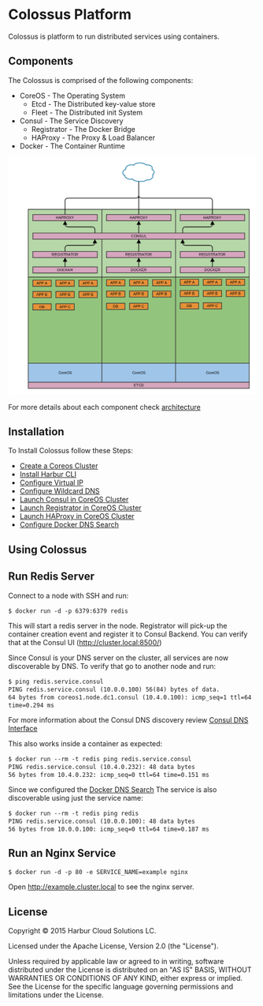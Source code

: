 Colossus Platform
=================

Colossus is platform to run distributed services using containers.

Components
----------

The Colossus is comprised of the following components:

* CoreOS - The Operating System
	* Etcd - The Distributed key-value store
	* Fleet - The Distributed init System
* Consul - The Service Discovery
	* Registrator - The Docker Bridge
	* HAProxy - The Proxy & Load Balancer
* Docker - The Container Runtime

![image](./imgs/architecture.png)

For more details about each component check [architecture](https://github.com/harbur/colossus/tree/master/docs/architecture)

Installation
------------

To Install Colossus follow these Steps:

* [Create a Coreos Cluster](https://coreos.com/os/docs/latest/booting-on-ec2.html)
* [Install Harbur CLI](http://docs.harbur.io/en/latest/installation/harbur-cli/index.html)
* [Configure Virtual IP](https://github.com/harbur/colossus/tree/master/docs/VIP)
* [Configure Wildcard DNS](https://github.com/harbur/colossus/tree/master/docs/DNS)
* [Launch Consul in CoreOS Cluster](https://cloud.harbur.io/unitfiles/harbur/consul)
* [Launch Registrator in CoreOS Cluster](https://cloud.harbur.io/unitfiles/harbur/registrator-consul)
* [Launch HAProxy in CoreOS Cluster](https://cloud.harbur.io/unitfiles/harbur/haproxy-consul)
* [Configure Docker DNS Search](https://github.com/harbur/colossus/tree/master/docs/dockerDNS)

## Using Colossus

## Run Redis Server

Connect to a node with SSH and run:

```shell
$ docker run -d -p 6379:6379 redis
```

This will start a redis server in the node. Registrator will pick-up the container creation event and register it to Consul Backend. You can verify that at the Consul UI (http://cluster.local:8500/)

Since Consul is your DNS server on the cluster, all services are now discoverable by DNS. To verify that go to another node and run:

```shell
$ ping redis.service.consul
PING redis.service.consul (10.0.0.100) 56(84) bytes of data.
64 bytes from coreos1.node.dc1.consul (10.4.0.100): icmp_seq=1 ttl=64 time=0.294 ms
```

For more information about the Consul DNS discovery review [Consul DNS Interface](https://www.consul.io/docs/agent/dns.html)

This also works inside a container as expected:

```shell
$ docker run --rm -t redis ping redis.service.consul
PING redis.service.consul (10.4.0.232): 48 data bytes
56 bytes from 10.4.0.232: icmp_seq=0 ttl=64 time=0.151 ms
```

Since we configured the [Docker DNS Search](https://github.com/harbur/colossus/tree/master/docs/dockerDNS) The service is also discoverable using just the service name:

```shell
$ docker run --rm -t redis ping redis
PING redis.service.consul (10.0.0.100): 48 data bytes
56 bytes from 10.0.0.100: icmp_seq=0 ttl=64 time=0.187 ms
```


## Run an Nginx Service

```shell
$ docker run -d -p 80 -e SERVICE_NAME=example nginx
```

Open http://example.cluster.local to see the nginx server.

License
-------

Copyright © 2015 Harbur Cloud Solutions LC.

Licensed under the Apache License, Version 2.0 (the "License").

Unless required by applicable law or agreed to in writing, software distributed under the License is distributed on an "AS IS" BASIS, WITHOUT WARRANTIES OR CONDITIONS OF ANY KIND, either express or implied. See the License for the specific language governing permissions and limitations under the License.